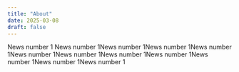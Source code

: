 ```yaml
---
title: "About"
date: 2025-03-08
draft: false
---
```






News number 1 News number 1News number 1News number 1News number 1News number 1News number 1News number 1News number 1News number 1News number 1News number 1

